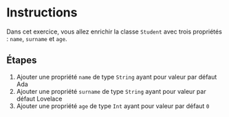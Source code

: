 # Instructions

Dans cet exercice, vous allez enrichir la classe `Student` avec trois propriétés : `name`, `surname` et `age`.

## Étapes

1. Ajouter une propriété `name` de type `String` ayant pour valeur par défaut Ada
2. Ajouter une propriété `surname` de type `String` ayant pour valeur par défaut Lovelace
3. Ajouter une propriété `age` de type `Int` ayant pour valeur par défaut `0`